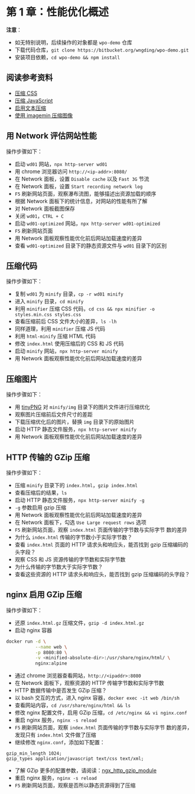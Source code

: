 # 第 1 章：性能优化概述

**注意**：  
- 如无特别说明，后续操作的对象都是 `wpo-demo` 仓库
- 下载代码仓库，`git clone https://bitbucket.org/wngding/wpo-demo.git`
- 安装项目依赖，`cd wpo-demo && npm install`

## 阅读参考资料

- [压缩 CSS](https://wpocs.cn/docs/lighthouse-performance/unminified-css.html)
- [压缩 JavaScript](https://wpocs.cn/docs/lighthouse-performance/unminified-javascript.html)
- [启用文本压缩](https://wpocs.cn/docs/lighthouse-performance/uses-text-compression.html)
- [使用 imagemin 压缩图像](https://wpocs.cn/docs/fast-load-time/use-imagemin-to-compress-images.html)

## 用 Network 评估网站性能

操作步骤如下：
- 启动 `wd01` 网站，`npx http-server wd01`
- 用 chrome 浏览器访问 `http://<ip-addr>:8080/`
- 在 Network 面板，设置 `Disable cache` 以及 `Fast 3G` 节流
- 在 Network 面板，设置 `Start recording network log`
- `F5` 刷新网站页面，观察瀑布流图，能够描述出资源加载的顺序
- 根据 Network 面板下的统计信息，对网站的性能有所了解
- 对 Network 面板截图保存
- 关闭 `wd01`，`CTRL + C`
- 启动 `wd01-optimized` 网站，`npx http-server wd01-optimized`
- `F5` 刷新网站页面
- 用 Network 面板观察性能优化前后网站加载速度的差异
- 查看 `wd01-optimized` 目录下的静态资源文件与 `wd01` 目录下的区别

## 压缩代码

操作步骤如下：
- 复制 `wd01` 为 `minify` 目录，`cp -r wd01 minify`
- 进入 `minify` 目录，`cd minify`
- 利用 `minifier` 压缩 CSS 代码，`cd css && npx minifier -o styles.min.css styles.css`
- 查看压缩前后 CSS 文件大小的差异，`ls -lh`
- 同样道理，利用 `minifier` 压缩 JS 代码
- 利用 `html-minify` 压缩 HTML 代码
- 修改 `index.html` 使用压缩后的 CSS 和 JS 代码
- 启动 `minify` 网站，`npx http-server minify`
- 用 Network 面板观察性能优化前后网站加载速度的差异

## 压缩图片

操作步骤如下：
- 用 [tinyPNG](https://tinypng.com/) 对 `minify/img` 目录下的图片文件进行压缩优化
- 观察图片压缩前后文件尺寸的差距
- 下载压缩优化后的图片，替换 `img` 目录下的原始图片
- 启动 HTTP 静态文件服务，`npx http-server minify`
- 用 Network 面板观察性能优化前后网站加载速度的差异

## HTTP 传输的 GZip 压缩

操作步骤如下：
- 压缩 `minify` 目录下的 `index.html`，`gzip index.html`
- 查看压缩后的结果，`ls`
- 启动 HTTP 静态文件服务，`npx http-server minify -g`
- `-g` 参数启用 gzip 压缩
- 用 Network 面板观察性能优化前后网站加载速度的差异
- 在 Network 面板下，勾选 `Use Large request rows` 选项
- `F5` 刷新网站页面，观察 `index.html` 页面传输的字节数与实际字节 数的差异
- 为什么 `index.html` 传输的字节数小于实际字节数？
- 查看 `index.html` 页面的 HTTP 请求头和响应头，能否找到 gzip 压缩编码的头字段？
- 观察 CSS 和 JS 资源传输的字节数和实际字节数
- 为什么传输的字节数大于实际字节数？
- 查看这些资源的 HTTP 请求头和响应头，能否找到 gzip 压缩编码的头字段？

## nginx 启用 GZip 压缩

操作步骤如下：
- 还原 `index.html.gz` 压缩文件，`gzip -d index.html.gz`
- 启动 nginx 容器
```bash
docker run -d \
           --name web \
           -p 8080:80 \
           -v <minified-absolute-dir>:/usr/share/nginx/html/ \
           nginx:alpine
```
- 通过 chrome 浏览器查看网站，`http://<ipaddr>:8080`
- 在 Network 面板下，观察资源的 HTTP 传输字节数和实际字节数
- HTTP 数据传输中是否发生 GZip 压缩？
- 以 bash 交互的方式，进入 nginx 容器，`docker exec -it web /bin/sh`
- 查看网站内容，`cd /usr/share/nginx/html && ls`
- 修改 nginx 配置文件，启用 GZip 压缩，`cd /etc/nginx && vi nginx.conf`
- 重启 nginx 服务，`nginx -s reload`
- `F5` 刷新网站页面，观察 `index.html` 页面传输的字节数与实际字节 数的差异，发现只有 `index.html` 文件做了压缩
- 继续修改 `nginx.conf`，添加如下配置：
```
gzip_min_length 1024;
gzip_types application/javascript text/css text/xml;
```
- 了解 GZip 更多的配置参数，请阅读：[ngx_http_gzip_module](https://nginx.org/en/docs/http/ngx_http_gzip_module.html)
- 重启 nginx 服务，`nginx -s reload`
- `F5` 刷新网站页面，观察是否所以静态资源得到了压缩
